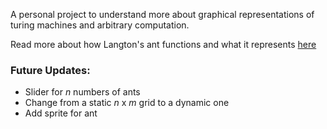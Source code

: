 A personal project to understand more about graphical representations of turing machines and arbitrary computation.

Read more about how Langton's ant functions and what it represents [here](https://en.wikipedia.org/wiki/Langton%27s_ant)
### Future Updates:
- Slider for *n* numbers of ants
- Change from a static *n* x *m* grid to a dynamic one
- Add sprite for ant
